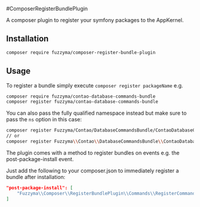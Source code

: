#ComposerRegisterBundlePlugin

A composer plugin to register your symfony packages to the AppKernel.

## Installation

```bash
composer require fuzzyma/composer-register-bundle-plugin
```

## Usage

To register a bundle simply execute `composer register packageName` e.g.

```bash
composer require fuzzyma/contao-database-commands-bundle
composer register fuzzyma/contao-database-commands-bundle
```

You can also pass the fully qualified namespace instead but make sure to pass the `ns` option in this case:

```bash
composer register Fuzzyma/Contao/DatabaseCommandsBundle/ContaoDatabaseCommandsBundle --ns
// or
composer register Fuzzyma\\Contao\\DatabaseCommandsBundle\\ContaoDatabaseCommandsBundle --ns
```

The plugin comes with a method to register bundles on events e.g. the post-package-install event.

Just add the following to your composer.json to immediately register a bundle after installation:

```json
"post-package-install": [
    "Fuzzyma\\Composer\\RegisterBundlePlugin\\Commands\\RegisterCommand::registerBundle"
]
```